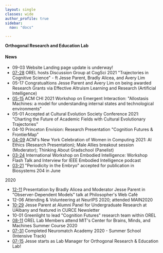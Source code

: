 ```yaml
---
layout: single
classes: wide
author_profile: true
sidebar:
  nav: "docs"

---  
```


**Orthogonal Research and Education Lab**

#### News 
- 09-03 Website Landing page update is underway!
- [07-28](https://cognitivesciencesociety.org/cogsci-affinity-discussion-groups/) OREL hosts Discussion Group at CogSci 2021 "Trajectories in Cognitive Science" - ft Jesse Parent, Bradly Alicea, and Avery Lim
 - 05-17 Congratualtions Jesse Parent and Avery Lim on being awarded Research Grants via Effective Altruism Learning and Research (Artificial Intelligence)
- [05-15](https://emergentinteraction.github.io/) ACM CHI 2021 Workshop on Emergent Interaction: "Allostasis Machines: a model for understanding internal states and technological environments"
- 05-01 Accepted at Cultural Evolution Society Conference 2021: "Charting the Future of Academic Fields with Cultural Evolutionary Trajectories"
- 04-10 Princeton Envision: Research Presentation "Cognition Futures & FrontierMap" 
- [04-09](https://twitter.com/JesParent/status/1379489919228379136) ACM's New York Celebration of Women in Computing 2021: AI Ethics (Research Presentation); Male Allies breakout session (Moderator); Thinking About Gradschool (Panelist)
- [03-24](https://www.researchgate.net/publication/350357270_Frontier_Map_and_Cognition_Futures_Embodied_Intelligence_A_Survey_of_Computational_Models_of_Cognition) International Workshop on Embodied Intelligence: Workshop Flash Talk and Interview for IEEE Embodied Intelligence podcast
- [03-21](https://www.sciencedirect.com/science/article/abs/pii/S0303264721000629) "Periodicity in the Embryo" accepted for publication in Biosystems 204 in June

2020
- [12-11](https://medium.com/orel-group/observer-dependent-models-a-talk-at-the-philosophers-web-cafe-4c503cd47778) Presentation by Bradly Alicea and Moderator Jesse Parent in "Observer-Dependent Models" talk at Philosopher's Web Café
- 12-06 Attending & Volunteering at NeurIPS 2020; attended MAIN2020
- [10-29](https://www.albany.edu/undergrad-research/assets/October%202020%20Newsletter.pdf) Jesse Parent at Alumni Panel for Undergraduate Research at UAlbany and featured in CURCE Newsletter
- 10-01 Greenlight to lead "Cognition Futures" research team within OREL
- [08-11](https://cbmm.mit.edu/summer-school/2020/attendees) OREL Lab Members attend MIT's Center for Brains, Minds, and Machines Summer Course 2020
- [07-31](https://github.com/jesparent/Proposal-Materials/tree/master/Neuromatch) Completed Neuromatch Academy 2020 - Summer School (Intensive Track)
- [07-15](https://orthogonal-research.weebly.com/) Jesse starts as Lab Manager for Orthogonal Research & Education Lab!

